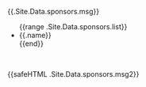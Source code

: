 
<p> {{.Site.Data.sponsors.msg}} </p>

<ul class='list-group'>
{{range .Site.Data.sponsors.list}}
<li class='list-group-item'> {{.name}} </li>
{{end}}
</ul>
<br>
<p> {{safeHTML .Site.Data.sponsors.msg2}} </p>



